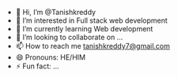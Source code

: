 - 👋 Hi, I’m @Tanishkreddy
- 👀 I’m interested in Full stack web development
- 🌱 I’m currently learning Web development
- 💞️ I’m looking to collaborate on ...
- 📫 How to reach me tanishkreddy7@gmail.com
- 😄 Pronouns: HE/HIM
- ⚡ Fun fact: ...

<!---
Tanireddy404/Tanireddy404 is a ✨ special ✨ repository because its `README.md` (this file) appears on your GitHub profile.
You can click the Preview link to take a look at your changes.
--->
